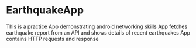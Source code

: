 # EarthquakeApp
This is a practice App demonstrating android networking skills
App fetches earthquake report from an API and shows details of recent earthquakes
App contains HTTP requests and response 
